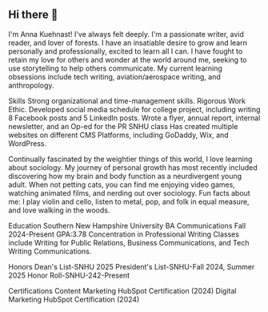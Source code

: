 ## Hi there 👋
I'm Anna Kuehnast!
I've always felt deeply.
I'm a passionate writer, avid reader, and lover of forests. I have an insatiable desire to grow and learn personally and professionally, excited to learn all I can. 
I have fought to retain my love for others and wonder at the world around me, seeking to use storytelling to help others communicate.
My current learning obsessions include tech writing, aviation/aerospace writing, and anthropology.

Skills
Strong organizational and time-management skills.
Rigorous Work Ethic.
Developed social media schedule for college project, including writing 8 Facebook posts and 5 LinkedIn posts.
Wrote a flyer, annual report, internal newsletter, and an Op-ed for the PR SNHU class
Has created multiple websites on different CMS Platforms, including GoDaddy, Wix, and WordPress.

Continually fascinated by the weightier things of this world, I love learning about sociology. My journey of personal growth has most recently included discovering how my brain and body function as a neurdivergent young adult. When not petting cats, you can find me enjoying video games, watching animated films, and nerding out over sociology. 
Fun facts about me: I play violin and cello, listen to metal, pop, and folk in equal measure, and love walking in the woods.  

Education
Southern New Hampshire University
BA Communications Fall 2024-Present
GPA:3.78
Concentration in Professional Writing
Classes include Writing for Public Relations, Business Communications, and Tech Writing Communications.

Honors
Dean's List-SNHU 2025
President's List-SNHU-Fall 2024, Summer 2025
Honor Roll-SNHU-242-Present

Certifications
Content Marketing HubSpot Certification (2024)
Digital Marketing HubSpot Certification (2024)
<!--

- 
- 🔭 I’m currently working on ...
- 🌱 I’m currently learning ...
- 👯 I’m looking to collaborate on ...
- 🤔 I’m looking for help with ...
- 📫 How to reach me: ...
- 😄 Pronouns: she/her
- ⚡ Fun fact: ...
-->
